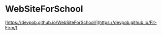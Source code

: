 # WebSiteForSchool
[https://devpob.github.io/WebSiteForSchool/](https://devpob.github.io/Fit-Firm/)

